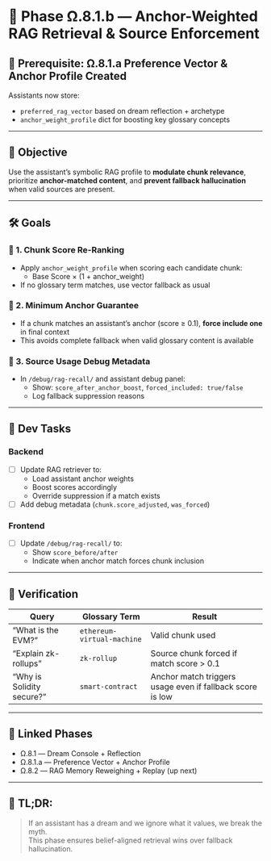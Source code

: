 # 🧠 Phase Ω.8.1.b — Anchor-Weighted RAG Retrieval & Source Enforcement

## 🔁 Prerequisite: Ω.8.1.a Preference Vector & Anchor Profile Created

Assistants now store:
- `preferred_rag_vector` based on dream reflection + archetype
- `anchor_weight_profile` dict for boosting key glossary concepts

---

## 🧭 Objective

Use the assistant’s symbolic RAG profile to **modulate chunk relevance**, prioritize **anchor-matched content**, and **prevent fallback hallucination** when valid sources are present.

---

## 🛠 Goals

### 🔹 1. Chunk Score Re-Ranking
- Apply `anchor_weight_profile` when scoring each candidate chunk:
  - Base Score × (1 + anchor_weight)
- If no glossary term matches, use vector fallback as usual

### 🔹 2. Minimum Anchor Guarantee
- If a chunk matches an assistant’s anchor (score ≥ 0.1), **force include one** in final context
- This avoids complete fallback when valid glossary content is available

### 🔹 3. Source Usage Debug Metadata
- In `/debug/rag-recall/` and assistant debug panel:
  - Show: `score_after_anchor_boost`, `forced_included: true/false`
  - Log fallback suppression reasons

---

## 🔧 Dev Tasks

### Backend
- [ ] Update RAG retriever to:
  - Load assistant anchor weights
  - Boost scores accordingly
  - Override suppression if a match exists
- [ ] Add debug metadata (`chunk.score_adjusted`, `was_forced`)

### Frontend
- [ ] Update `/debug/rag-recall/` to:
  - Show `score_before/after`
  - Indicate when anchor match forces chunk inclusion

---

## 🧪 Verification

| Query | Glossary Term | Result |
|-------|----------------|--------|
| “What is the EVM?” | `ethereum-virtual-machine` | Valid chunk used |
| “Explain zk-rollups” | `zk-rollup` | Source chunk forced if match score > 0.1 |
| “Why is Solidity secure?” | `smart-contract` | Anchor match triggers usage even if fallback score is low |

---

## 🔁 Linked Phases

- Ω.8.1 — Dream Console + Reflection
- Ω.8.1.a — Preference Vector + Anchor Profile
- Ω.8.2 — RAG Memory Reweighing + Replay (up next)

---

## 🧠 TL;DR:
> If an assistant has a dream and we ignore what it values, we break the myth.  
> This phase ensures belief-aligned retrieval wins over fallback hallucination.